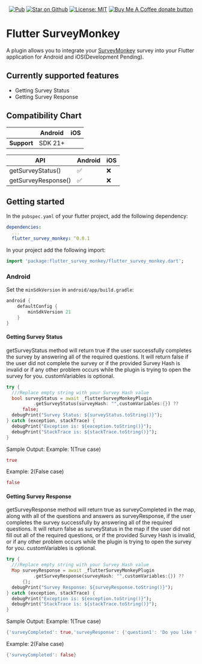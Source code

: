 <p align="center">
<a href="https://pub.dev/packages/flutter_survey_monkey"><img src="https://img.shields.io/pub/v/flutter_survey_monkey.svg" alt="Pub"></a>
<a href="https://github.com/msarkrish/flutter_survey_monkey"><img src="https://img.shields.io/github/stars/msarkrish/flutter_survey_monkey.svg?style=flat&logo=github&colorB=deeppink&label=stars" alt="Star on Github"></a>
<a href="https://opensource.org/licenses/MIT"><img src="https://img.shields.io/badge/license-MIT-purple.svg" alt="License: MIT"></a>
<span class="badge-buymeacoffee">
<a href="https://www.buymeacoffee.com/MSARKrish"><img src="https://img.shields.io/badge/buy%20me%20a%20coffee-donate-yellow.svg" alt="Buy Me A Coffee donate button" /></a>
</span>
</p>

# Flutter SurveyMonkey

A plugin allows you to integrate your [SurveyMonkey](https://www.surveymonkey.com/) survey into your Flutter application for Android and iOS(Development Pending).

## Currently supported features
* Getting Survey Status
* Getting Survey Response

## Compatibility Chart

|             | Android | iOS    |
|-------------|---------|--------|
| **Support** | SDK 21+ |        |

| API                   | Android            | iOS                | 
| --------------------- | ------------------ | ------------------ | 
| getSurveyStatus()     | :white_check_mark: | :x: | 
| getSurveyResponse()   | :white_check_mark: | :x: | 

## Getting started

In the `pubspec.yaml` of your flutter project, add the following dependency:

```yaml
dependencies:
  ...
  flutter_survey_monkey: ^0.0.1
```

In your project add the following import:

```dart
import 'package:flutter_survey_monkey/flutter_survey_monkey.dart';
```

### Android

Set the `minSdkVersion` in `android/app/build.gradle`:

```groovy
android {
    defaultConfig {
        minSdkVersion 21
    }
}
```

#### Getting Survey Status

getSurveyStatus method will return true if the user successfully completes the survey by answering all of the required questions. It will return false if the user did not complete the survey or if the provided Survey Hash is invalid or if any other problem occurs while the plugin is trying to open the survey for you. customVariables is optional.
```dart
try {
  ///Replace empty string with your Survey Hash value
  bool surveyStatus = await _flutterSurveyMonkeyPlugin
          .getSurveyStatus(surveyHash: "",customVariables:{}) ??
      false;
  debugPrint("Survey Status: ${surveyStatus.toString()}");
} catch (exception, stackTrace) {
  debugPrint("Exception is: ${exception.toString()}");
  debugPrint("StackTrace is: ${stackTrace.toString()}");
}
```

Sample Output:
Example: 1(True case)
```dart
true
```

Example: 2(False case)
```dart
false
```

#### Getting Survey Response

getSurveyResponse method will return true as surveyCompleted in the map, along with all of the questions and answers as surveyResponse, if the user completes the survey successfully by answering all of the required questions. It will return false as surveyStatus in the map if the user did not fill out all of the required questions, or if the provided Survey Hash is invalid, or if any other problem occurs while the plugin is trying to open the survey for you. customVariables is optional.
```dart
try {
  ///Replace empty string with your Survey Hash value
  Map surveyResponse = await _flutterSurveyMonkeyPlugin
          .getSurveyResponse(surveyHash: "",customVariables:{}) ??
      {};
  debugPrint("Survey Response: ${surveyResponse.toString()}");
} catch (exception, stackTrace) {
  debugPrint("Exception is: ${exception.toString()}");
  debugPrint("StackTrace is: ${stackTrace.toString()}");
}
```
Sample Output:
Example: 1(True case)
```dart
{'surveyCompleted': true,'surveyResponse': {'question1': 'Do you like this plugin?','answer1':'Yes'}}
```

Example: 2(False case)
```dart
{'surveyCompleted': false}
```


